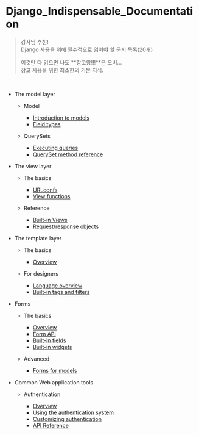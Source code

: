 # Django\_Indispensable\_Documentation

> 강사님 추천!  
> Django 사용을 위해 필수적으로 읽어야 할 문서 목록(20개)
> 
> 이것만 다 읽으면 나도 **장고왕!!!**은 오버...  
> 장고 사용을 위한 최소한의 기본 지식.

<br>

- The model layer

	- Model

		- [Introduction to models]
		- [Field types]
	
	- QuerySets

		- [Executing queries]
		- [QuerySet method reference]

[Introduction to models]: https://docs.djangoproject.com/en/1.11/topics/db/models/

[Field types]: https://docs.djangoproject.com/en/1.11/ref/models/fields/

[Executing queries]: https://docs.djangoproject.com/en/1.11/topics/db/queries/

[QuerySet method reference]: https://docs.djangoproject.com/en/1.11/ref/models/querysets/

- The view layer

	- The basics

		- [URLconfs]
		- [View functions]

	- Reference

		- [Built-in Views]
		- [Request/response objects]

[URLconfs]: https://docs.djangoproject.com/en/1.11/topics/http/urls/

[View functions]: https://docs.djangoproject.com/en/1.11/topics/http/views/

[Built-in Views]: https://docs.djangoproject.com/en/1.11/ref/views/

[Request/response objects]: https://docs.djangoproject.com/en/1.11/ref/request-response/


		
- The template layer

	- The basics

		- [Overview]

	- For designers

		- [Language overview]
		- [Built-in tags and filters]

[Overview]: https://docs.djangoproject.com/en/1.11/topics/templates/

[Language overview]: https://docs.djangoproject.com/en/1.11/ref/templates/language/

[Built-in tags and filters]: https://docs.djangoproject.com/en/1.11/ref/templates/builtins/



- Forms

	- The basics

		- [Overview]
		- [Form API]
		- [Built-in fields]
		- [Built-in widgets]

	- Advanced

		- [Forms for models]

[Overview]: https://docs.djangoproject.com/en/1.11/topics/forms/

[Form API]: https://docs.djangoproject.com/en/1.11/ref/forms/api/

[Built-in fields]: https://docs.djangoproject.com/en/1.11/ref/forms/fields/

[Built-in widgets]: https://docs.djangoproject.com/en/1.11/ref/forms/widgets/

[Forms for models]: https://docs.djangoproject.com/en/1.11/topics/forms/modelforms/


- Common Web application tools

	- Authentication

		- [Overview]
		- [Using the authentication system]
		- [Customizing authentication]
		- [API Reference]

[Overview]: https://docs.djangoproject.com/en/1.11/topics/auth/

[Using the authentication system]: https://docs.djangoproject.com/en/1.11/topics/auth/default/

[Customizing authentication]: https://docs.djangoproject.com/en/1.11/topics/auth/customizing/

[API Reference]: https://docs.djangoproject.com/en/1.11/ref/contrib/auth/